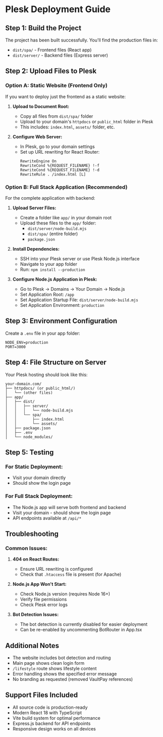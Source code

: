# Plesk Deployment Guide

## Step 1: Build the Project
The project has been built successfully. You'll find the production files in:
- `dist/spa/` - Frontend files (React app)
- `dist/server/` - Backend files (Express server)

## Step 2: Upload Files to Plesk

### Option A: Static Website (Frontend Only)
If you want to deploy just the frontend as a static website:

1. **Upload to Document Root:**
   - Copy all files from `dist/spa/` folder
   - Upload to your domain's `httpdocs` or `public_html` folder in Plesk
   - This includes: `index.html`, `assets/` folder, etc.

2. **Configure Web Server:**
   - In Plesk, go to your domain settings
   - Set up URL rewriting for React Router:
     ```
     RewriteEngine On
     RewriteCond %{REQUEST_FILENAME} !-f
     RewriteCond %{REQUEST_FILENAME} !-d
     RewriteRule . /index.html [L]
     ```

### Option B: Full Stack Application (Recommended)
For the complete application with backend:

1. **Upload Server Files:**
   - Create a folder like `app/` in your domain root
   - Upload these files to the `app/` folder:
     - `dist/server/node-build.mjs`
     - `dist/spa/` (entire folder)
     - `package.json`

2. **Install Dependencies:**
   - SSH into your Plesk server or use Plesk Node.js interface
   - Navigate to your app folder
   - Run: `npm install --production`

3. **Configure Node.js Application in Plesk:**
   - Go to Plesk → Domains → Your Domain → Node.js
   - Set Application Root: `/app`
   - Set Application Startup File: `dist/server/node-build.mjs`
   - Set Application Environment: `production`

## Step 3: Environment Configuration

Create a `.env` file in your app folder:
```env
NODE_ENV=production
PORT=3000
```

## Step 4: File Structure on Server
Your Plesk hosting should look like this:
```
your-domain.com/
├── httpdocs/ (or public_html/)
│   └── (other files)
├── app/
│   ├── dist/
│   │   ├── server/
│   │   │   └── node-build.mjs
│   │   └── spa/
│   │       ├── index.html
│   │       └── assets/
│   ├── package.json
│   ├── .env
│   └── node_modules/
```

## Step 5: Testing

### For Static Deployment:
- Visit your domain directly
- Should show the login page

### For Full Stack Deployment:
- The Node.js app will serve both frontend and backend
- Visit your domain - should show the login page
- API endpoints available at `/api/*`

## Troubleshooting

### Common Issues:

1. **404 on React Routes:**
   - Ensure URL rewriting is configured
   - Check that `.htaccess` file is present (for Apache)

2. **Node.js App Won't Start:**
   - Check Node.js version (requires Node 16+)
   - Verify file permissions
   - Check Plesk error logs

3. **Bot Detection Issues:**
   - The bot detection is currently disabled for easier deployment
   - Can be re-enabled by uncommenting BotRouter in App.tsx

## Additional Notes

- The website includes bot detection and routing
- Main page shows clean login form
- `/lifestyle` route shows lifestyle content
- Error handling shows the specified error message
- No branding as requested (removed VaultPay references)

## Support Files Included

- All source code is production-ready
- Modern React 18 with TypeScript
- Vite build system for optimal performance
- Express.js backend for API endpoints
- Responsive design works on all devices
